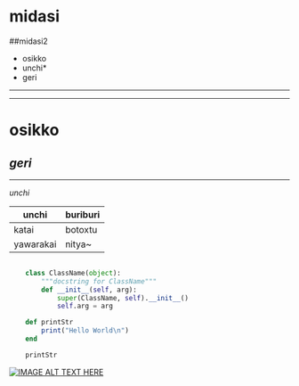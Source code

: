 # midasi
##midasi2
- osikko
- unchi*
- geri
---
---

# osikko
## ***geri***
---
_unchi_

|   unchi   | buriburi |
|---------|-------|
|   katai   | botoxtu  |
| yawarakai |  nitya~  |


```python

	class ClassName(object):
		"""docstring for ClassName"""
		def __init__(self, arg):
			super(ClassName, self).__init__()
			self.arg = arg 

```

```ruby
	def printStr
	    print("Hello World\n")
	end 

	printStr
```

[![IMAGE ALT TEXT HERE](http://img.youtube.com/vi/n0svuurLibQ/0.jpg)](http://www.youtube.com/watch?v=n0svuurLibQ)

